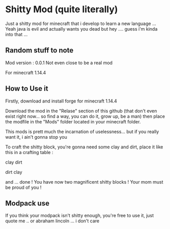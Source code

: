 # Shitty Mod (quite literally)


Just a shitty mod for minecraft that i develop to learn a new language ... 
Yeah java is evil and actually wants you dead but hey .... guess i'm kinda into that ... 


## Random stuff to note
Mod version : 0.0.1 Not even close to be a real mod

For minecraft 1.14.4


## How to Use it 

Firstly, download and install forge for minecraft 1.14.4

Download the mod in the "Relase" section of this github (that don't even exist right now... so find a way, you can do it, grow up, be a man) then place the modfile in the "Mods" folder located in your minecraft folder.

This mods is prett much the incarnation of uselessness... but if you really want it, i ain't gonna stop you

To craft the shitty block, you're gonna need some clay and dirt, place it like this in a crafting table :

clay dirt

dirt clay


and ... done ! You have now two magnificent shitty blocks ! Your mom must be proud of you !


## Modpack use

If you think your modpack isn't shitty enough, you're free to use it, just quote me .. or abraham lincoln ... i don't care

